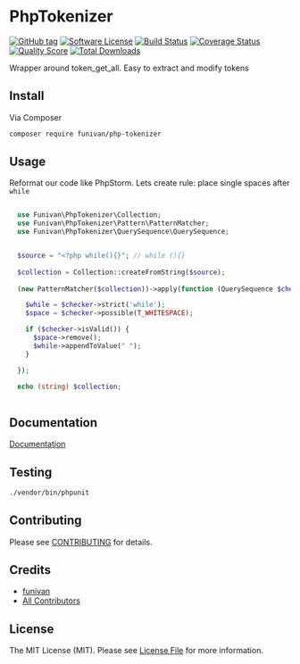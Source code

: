 # PhpTokenizer

[![GitHub tag](https://img.shields.io/github/tag/funivan/PhpTokenizer.svg?style=flat-square)](https://github.com/funivan/PhpTokenizer/tags)
[![Software License](https://img.shields.io/badge/license-MIT-brightgreen.svg?style=flat-square)](LICENSE.md)
[![Build Status](https://img.shields.io/travis/funivan/PhpTokenizer/master.svg?style=flat-square)](https://travis-ci.org/funivan/PhpTokenizer)
[![Coverage Status](https://img.shields.io/scrutinizer/coverage/g/funivan/PhpTokenizer.svg?style=flat-square)](https://scrutinizer-ci.com/g/funivan/PhpTokenizer/code-structure)
[![Quality Score](https://img.shields.io/scrutinizer/g/funivan/PhpTokenizer.svg?style=flat-square)](https://scrutinizer-ci.com/g/funivan/PhpTokenizer)
[![Total Downloads](https://img.shields.io/packagist/dt/funivan/php-tokenizer.svg?style=flat-square)](https://packagist.org/packages/funivan/php-tokenizer)

Wrapper around token_get_all. Easy to extract and modify tokens

## Install

Via Composer

``` bash
composer require funivan/php-tokenizer
```

## Usage
Reformat our code like PhpStorm. Lets create rule: place single spaces after `while`
  
```php

  use Funivan\PhpTokenizer\Collection;
  use Funivan\PhpTokenizer\Pattern\PatternMatcher;
  use Funivan\PhpTokenizer\QuerySequence\QuerySequence;


  $source = "<?php while(){}"; // while (){}
  
  $collection = Collection::createFromString($source);
  
  (new PatternMatcher($collection))->apply(function (QuerySequence $checker) {

    $while = $checker->strict('while');
    $space = $checker->possible(T_WHITESPACE);

    if ($checker->isValid()) {
      $space->remove();
      $while->appendToValue(" ");
    }

  });

  echo (string) $collection;
   


```

## Documentation
[Documentation](doc/index.md)

## Testing

``` bash
./vendor/bin/phpunit
```

## Contributing

Please see [CONTRIBUTING](https://github.com/funivan/PhpTokenizer/blob/master/CONTRIBUTING.md) for details.

## Credits

- [funivan](https://github.com/funivan)
- [All Contributors](https://github.com/funivan/PhpTokenizer/contributors)

## License

The MIT License (MIT). Please see [License File](LICENSE.md) for more information.
